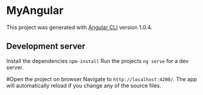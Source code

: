 # MyAngular
This project was generated with [Angular CLI](https://github.com/angular/angular-cli) version 1.0.4.

## Development server
Install the dependencies `npm-install`
Run the projects `ng serve` for a dev server. 

#Open the project on browser
Navigate to `http://localhost:4200/`. The app will automatically reload if you change any of the source files.
